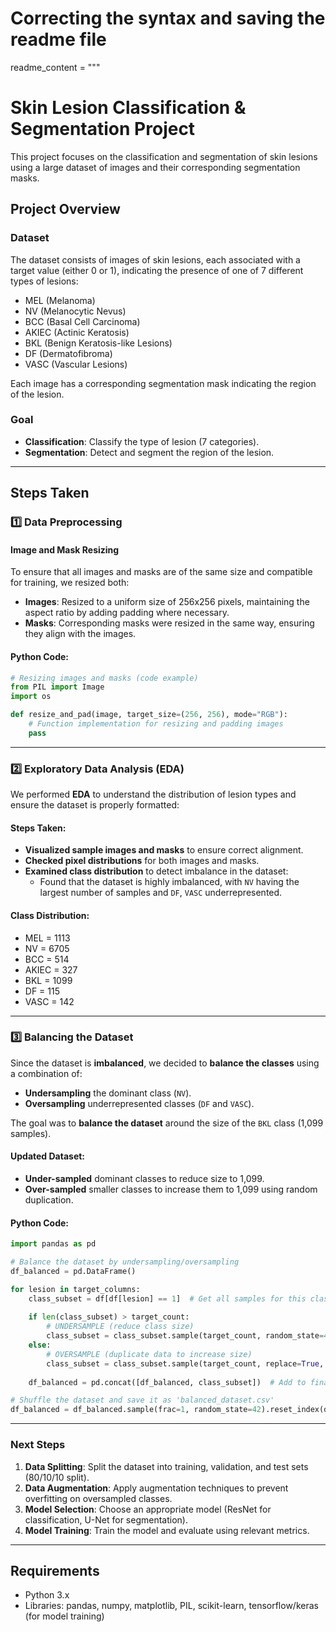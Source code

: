 # Correcting the syntax and saving the readme file

readme_content = """
# Skin Lesion Classification & Segmentation Project

This project focuses on the classification and segmentation of skin lesions using a large dataset of images and their corresponding segmentation masks.

## Project Overview

### Dataset
The dataset consists of images of skin lesions, each associated with a target value (either 0 or 1), indicating the presence of one of 7 different types of lesions:

- MEL (Melanoma)
- NV (Melanocytic Nevus)
- BCC (Basal Cell Carcinoma)
- AKIEC (Actinic Keratosis)
- BKL (Benign Keratosis-like Lesions)
- DF (Dermatofibroma)
- VASC (Vascular Lesions)

Each image has a corresponding segmentation mask indicating the region of the lesion. 

### Goal
- **Classification**: Classify the type of lesion (7 categories).
- **Segmentation**: Detect and segment the region of the lesion.

---

## Steps Taken

### 1️⃣ Data Preprocessing

#### Image and Mask Resizing
To ensure that all images and masks are of the same size and compatible for training, we resized both:
- **Images**: Resized to a uniform size of 256x256 pixels, maintaining the aspect ratio by adding padding where necessary.
- **Masks**: Corresponding masks were resized in the same way, ensuring they align with the images.

#### Python Code:
```python
# Resizing images and masks (code example)
from PIL import Image
import os

def resize_and_pad(image, target_size=(256, 256), mode="RGB"):
    # Function implementation for resizing and padding images
    pass
```

---

### 2️⃣ Exploratory Data Analysis (EDA)

We performed **EDA** to understand the distribution of lesion types and ensure the dataset is properly formatted:

#### Steps Taken:
- **Visualized sample images and masks** to ensure correct alignment.
- **Checked pixel distributions** for both images and masks.
- **Examined class distribution** to detect imbalance in the dataset:
  - Found that the dataset is highly imbalanced, with `NV` having the largest number of samples and `DF`, `VASC` underrepresented.

#### Class Distribution:
- MEL = 1113
- NV = 6705
- BCC = 514
- AKIEC = 327
- BKL = 1099
- DF = 115
- VASC = 142

---

### 3️⃣ Balancing the Dataset

Since the dataset is **imbalanced**, we decided to **balance the classes** using a combination of:
- **Undersampling** the dominant class (`NV`).
- **Oversampling** underrepresented classes (`DF` and `VASC`).

The goal was to **balance the dataset** around the size of the `BKL` class (1,099 samples).

#### Updated Dataset:
- **Under-sampled** dominant classes to reduce size to 1,099.
- **Over-sampled** smaller classes to increase them to 1,099 using random duplication.

#### Python Code:
```python
import pandas as pd

# Balance the dataset by undersampling/oversampling
df_balanced = pd.DataFrame()

for lesion in target_columns:
    class_subset = df[df[lesion] == 1]  # Get all samples for this class
    
    if len(class_subset) > target_count:
        # UNDERSAMPLE (reduce class size)
        class_subset = class_subset.sample(target_count, random_state=42)
    else:
        # OVERSAMPLE (duplicate data to increase size)
        class_subset = class_subset.sample(target_count, replace=True, random_state=42)
    
    df_balanced = pd.concat([df_balanced, class_subset])  # Add to final dataset

# Shuffle the dataset and save it as 'balanced_dataset.csv'
df_balanced = df_balanced.sample(frac=1, random_state=42).reset_index(drop=True)
```

---

### Next Steps
1. **Data Splitting**: Split the dataset into training, validation, and test sets (80/10/10 split).
2. **Data Augmentation**: Apply augmentation techniques to prevent overfitting on oversampled classes.
3. **Model Selection**: Choose an appropriate model (ResNet for classification, U-Net for segmentation).
4. **Model Training**: Train the model and evaluate using relevant metrics.

---

## Requirements
- Python 3.x
- Libraries: pandas, numpy, matplotlib, PIL, scikit-learn, tensorflow/keras (for model training)

